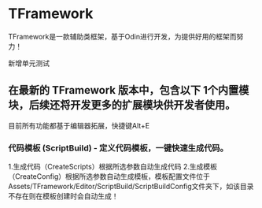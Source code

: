 # TFramework
TFramework是一款辅助类框架，基于Odin进行开发，为提供好用的框架而努力！

新增单元测试

## 在最新的 TFramework 版本中，包含以下 1个内置模块，后续还将开发更多的扩展模块供开发者使用。
目前所有功能都基于编辑器拓展，快捷键Alt+E


### 代码模板 (ScriptBuild) - 定义代码模板，一键快速生成代码。
   1.生成代码（CreateScripts）根据所选参数自动生成代码
   2.生成模板（CreateConfig）根据所选参数自动生成模板，模板配置文件位于Assets/TFramework/Editor/ScriptBuild/ScriptBuildConfig文件夹下，如该目录不存在则在模板创建时会自动生成！	